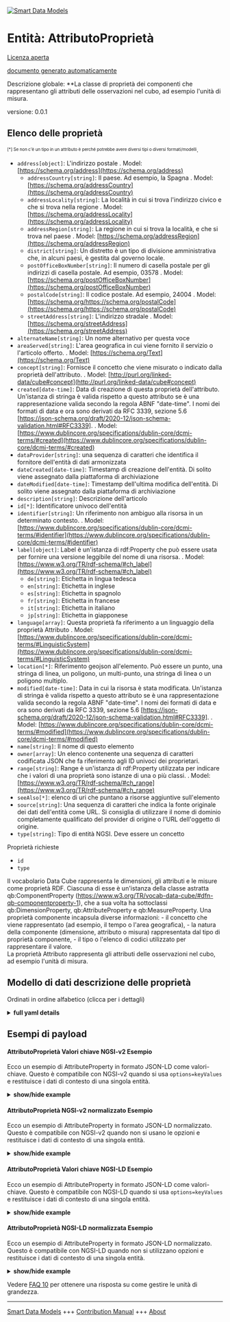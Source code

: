 <!-- 10-Header -->    
[![Smart Data Models](https://smartdatamodels.org/wp-content/uploads/2022/01/SmartDataModels_logo.png "Logo")](https://smartdatamodels.org)    
Entità: AttributoProprietà    
==========================<!-- /10-Header -->    
<!-- 15-License -->    
[Licenza aperta](https://github.com/smart-data-models//dataModel.STAT-DCAT-AP/blob/master/AttributeProperty/LICENSE.md)    
[documento generato automaticamente](https://docs.google.com/presentation/d/e/2PACX-1vTs-Ng5dIAwkg91oTTUdt8ua7woBXhPnwavZ0FxgR8BsAI_Ek3C5q97Nd94HS8KhP-r_quD4H0fgyt3/pub?start=false&loop=false&delayms=3000#slide=id.gb715ace035_0_60)    
<!-- /15-License -->    
<!-- 20-Description -->    
Descrizione globale: **La classe di proprietà dei componenti che rappresentano gli attributi delle osservazioni nel cubo, ad esempio l'unità di misura.    
versione: 0.0.1    
<!-- /20-Description -->    
<!-- 30-PropertiesList -->    
## Elenco delle proprietà    
<sup><sub>[*] Se non c'è un tipo in un attributo è perché potrebbe avere diversi tipi o diversi formati/modelli</sub></sup>.    
- `address[object]`: L'indirizzo postale  . Model: [https://schema.org/address](https://schema.org/address)	- `addressCountry[string]`: Il paese. Ad esempio, la Spagna  . Model: [https://schema.org/addressCountry](https://schema.org/addressCountry)    
	- `addressLocality[string]`: La località in cui si trova l'indirizzo civico e che si trova nella regione  . Model: [https://schema.org/addressLocality](https://schema.org/addressLocality)    
	- `addressRegion[string]`: La regione in cui si trova la località, e che si trova nel paese  . Model: [https://schema.org/addressRegion](https://schema.org/addressRegion)    
	- `district[string]`: Un distretto è un tipo di divisione amministrativa che, in alcuni paesi, è gestita dal governo locale.      
	- `postOfficeBoxNumber[string]`: Il numero di casella postale per gli indirizzi di casella postale. Ad esempio, 03578  . Model: [https://schema.org/postOfficeBoxNumber](https://schema.org/postOfficeBoxNumber)    
	- `postalCode[string]`: Il codice postale. Ad esempio, 24004  . Model: [https://schema.org/https://schema.org/postalCode](https://schema.org/https://schema.org/postalCode)    
	- `streetAddress[string]`: L'indirizzo stradale  . Model: [https://schema.org/streetAddress](https://schema.org/streetAddress)    
- `alternateName[string]`: Un nome alternativo per questa voce  - `areaServed[string]`: L'area geografica in cui viene fornito il servizio o l'articolo offerto.  . Model: [https://schema.org/Text](https://schema.org/Text)- `concept[string]`: Fornisce il concetto che viene misurato o indicato dalla proprietà dell'attributo.  . Model: [http://purl.org/linked-data/cube#concept](http://purl.org/linked-data/cube#concept)- `created[date-time]`: Data di creazione di questa proprietà dell'attributo. Un'istanza di stringa è valida rispetto a questo attributo se è una rappresentazione valida secondo la regola ABNF "date-time". I nomi dei formati di data e ora sono derivati da RFC 3339, sezione 5.6 [https://json-schema.org/draft/2020-12/json-schema-validation.html#RFC3339].  . Model: [https://www.dublincore.org/specifications/dublin-core/dcmi-terms/#created](https://www.dublincore.org/specifications/dublin-core/dcmi-terms/#created)- `dataProvider[string]`: una sequenza di caratteri che identifica il fornitore dell'entità di dati armonizzata  - `dateCreated[date-time]`: Timestamp di creazione dell'entità. Di solito viene assegnato dalla piattaforma di archiviazione  - `dateModified[date-time]`: Timestamp dell'ultima modifica dell'entità. Di solito viene assegnato dalla piattaforma di archiviazione  - `description[string]`: Descrizione dell'articolo  - `id[*]`: Identificatore univoco dell'entità  - `identifier[string]`: Un riferimento non ambiguo alla risorsa in un determinato contesto.  . Model: [https://www.dublincore.org/specifications/dublin-core/dcmi-terms/#identifier](https://www.dublincore.org/specifications/dublin-core/dcmi-terms/#identifier)- `label[object]`: Label è un'istanza di rdf:Property che può essere usata per fornire una versione leggibile del nome di una risorsa.  . Model: [https://www.w3.org/TR/rdf-schema/#ch_label](https://www.w3.org/TR/rdf-schema/#ch_label)	- `de[string]`: Etichetta in lingua tedesca      
	- `en[string]`: Etichetta in inglese      
	- `es[string]`: Etichetta in spagnolo      
	- `fr[string]`: Etichetta in francese      
	- `it[string]`: Etichetta in italiano      
	- `jp[string]`: Etichetta in giapponese      
- `language[array]`: Questa proprietà fa riferimento a un linguaggio della proprietà Attributo  . Model: [https://www.dublincore.org/specifications/dublin-core/dcmi-terms/#LinguisticSystem](https://www.dublincore.org/specifications/dublin-core/dcmi-terms/#LinguisticSystem)- `location[*]`: Riferimento geojson all'elemento. Può essere un punto, una stringa di linea, un poligono, un multi-punto, una stringa di linea o un poligono multiplo.  - `modified[date-time]`: Data in cui la risorsa è stata modificata. Un'istanza di stringa è valida rispetto a questo attributo se è una rappresentazione valida secondo la regola ABNF "date-time". I nomi dei formati di data e ora sono derivati da RFC 3339, sezione 5.6 [https://json-schema.org/draft/2020-12/json-schema-validation.html#RFC3339].  . Model: [https://www.dublincore.org/specifications/dublin-core/dcmi-terms/#modified](https://www.dublincore.org/specifications/dublin-core/dcmi-terms/#modified)- `name[string]`: Il nome di questo elemento  - `owner[array]`: Un elenco contenente una sequenza di caratteri codificata JSON che fa riferimento agli ID univoci dei proprietari.  - `range[string]`: Range è un'istanza di rdf:Property utilizzata per indicare che i valori di una proprietà sono istanze di una o più classi.  . Model: [https://www.w3.org/TR/rdf-schema/#ch_range](https://www.w3.org/TR/rdf-schema/#ch_range)- `seeAlso[*]`: elenco di uri che puntano a risorse aggiuntive sull'elemento  - `source[string]`: Una sequenza di caratteri che indica la fonte originale dei dati dell'entità come URL. Si consiglia di utilizzare il nome di dominio completamente qualificato del provider di origine o l'URL dell'oggetto di origine.  - `type[string]`: Tipo di entità NGSI. Deve essere un concetto  <!-- /30-PropertiesList -->    
<!-- 35-RequiredProperties -->    
Proprietà richieste    
- `id`  - `type`  <!-- /35-RequiredProperties -->    
<!-- 40-RequiredProperties -->    
Il vocabolario Data Cube rappresenta le dimensioni, gli attributi e le misure come proprietà RDF. Ciascuna di esse è un'istanza della classe astratta qb:ComponentProperty (https://www.w3.org/TR/vocab-data-cube/#dfn-qb-componentproperty-1), che a sua volta ha sottoclassi qb:DimensionProperty, qb:AttributeProperty e qb:MeasureProperty. Una proprietà componente incapsula diverse informazioni: - il concetto che viene rappresentato (ad esempio, il tempo o l'area geografica), - la natura della componente (dimensione, attributo o misura) rappresentata dal tipo di proprietà componente, - il tipo o l'elenco di codici utilizzato per rappresentare il valore.    
La proprietà Attributo rappresenta gli attributi delle osservazioni nel cubo, ad esempio l'unità di misura.    
<!-- /40-RequiredProperties -->    
<!-- 50-DataModelHeader -->    
## Modello di dati descrizione delle proprietà    
Ordinati in ordine alfabetico (clicca per i dettagli)    
<!-- /50-DataModelHeader -->    
<!-- 60-ModelYaml -->    
<details><summary><strong>full yaml details</strong></summary>      
```yaml    
AttributeProperty:      
  description: 'The class of component properties which represent attributes of observations in the cube, e.g. unit of measurement.'      
  properties:      
    address:      
      description: The mailing address      
      properties:      
        addressCountry:      
          description: 'The country. For example, Spain'      
          type: string      
          x-ngsi:      
            model: https://schema.org/addressCountry      
            type: Property      
        addressLocality:      
          description: 'The locality in which the street address is, and which is in the region'      
          type: string      
          x-ngsi:      
            model: https://schema.org/addressLocality      
            type: Property      
        addressRegion:      
          description: 'The region in which the locality is, and which is in the country'      
          type: string      
          x-ngsi:      
            model: https://schema.org/addressRegion      
            type: Property      
        district:      
          description: 'A district is a type of administrative division that, in some countries, is managed by the local government'      
          type: string      
          x-ngsi:      
            type: Property      
        postOfficeBoxNumber:      
          description: 'The post office box number for PO box addresses. For example, 03578'      
          type: string      
          x-ngsi:      
            model: https://schema.org/postOfficeBoxNumber      
            type: Property      
        postalCode:      
          description: 'The postal code. For example, 24004'      
          type: string      
          x-ngsi:      
            model: https://schema.org/https://schema.org/postalCode      
            type: Property      
        streetAddress:      
          description: The street address      
          type: string      
          x-ngsi:      
            model: https://schema.org/streetAddress      
            type: Property      
        streetNr:      
          description: Number identifying a specific property on a public street      
          type: string      
          x-ngsi:      
            type: Property      
      type: object      
      x-ngsi:      
        model: https://schema.org/address      
        type: Property      
    alternateName:      
      description: An alternative name for this item      
      type: string      
      x-ngsi:      
        type: Property      
    areaServed:      
      description: The geographic area where a service or offered item is provided      
      type: string      
      x-ngsi:      
        model: https://schema.org/Text      
        type: Property      
    concept:      
      description: Gives the concept which is being measured or indicated by the Attribute Property      
      type: string      
      x-ngsi:      
        model: "http://purl.org/linked-data/cube#concept"      
        type: Relationship      
    created:      
      description: "Date of creation of this attribute property. A string instance is valid against this attribute if it is a valid representation according to the 'date-time' ABNF rule. Date and time format names are derived from RFC 3339, section 5.6 [https://json-schema.org/draft/2020-12/json-schema-validation.html#RFC3339]"      
      format: date-time      
      type: string      
      x-ngsi:      
        model: "https://www.dublincore.org/specifications/dublin-core/dcmi-terms/#created"      
        type: Property      
    dataProvider:      
      description: A sequence of characters identifying the provider of the harmonised data entity      
      type: string      
      x-ngsi:      
        type: Property      
    dateCreated:      
      description: Entity creation timestamp. This will usually be allocated by the storage platform      
      format: date-time      
      type: string      
      x-ngsi:      
        type: Property      
    dateModified:      
      description: Timestamp of the last modification of the entity. This will usually be allocated by the storage platform      
      format: date-time      
      type: string      
      x-ngsi:      
        type: Property      
    description:      
      description: A description of this item      
      type: string      
      x-ngsi:      
        type: Property      
    id:      
      anyOf:      
        - description: Identifier format of any NGSI entity      
          maxLength: 256      
          minLength: 1      
          pattern: ^[\w\-\.\{\}\$\+\*\[\]`|~^@!,:\\]+$      
          type: string      
          x-ngsi:      
            type: Property      
        - description: Identifier format of any NGSI entity      
          format: uri      
          type: string      
          x-ngsi:      
            type: Property      
      description: Unique identifier of the entity      
      x-ngsi:      
        type: Property      
    identifier:      
      description: An unambiguous reference to the resource within a given context      
      type: string      
      x-ngsi:      
        model: "https://www.dublincore.org/specifications/dublin-core/dcmi-terms/#identifier"      
        type: Property      
    label:      
      description: 'Label is an instance of rdf:Property that may be used to provide a human-readable version of a resource''s name'      
      properties:      
        de:      
          description: Label in German language      
          type: string      
          x-ngsi:      
            type: Property      
        en:      
          description: Label in English      
          type: string      
          x-ngsi:      
            type: Property      
        es:      
          description: Label in Spanish      
          type: string      
          x-ngsi:      
            type: Property      
        fr:      
          description: Label in French      
          type: string      
          x-ngsi:      
            type: Property      
        it:      
          description: Label in Italian      
          type: string      
          x-ngsi:      
            type: Property      
        jp:      
          description: Label in Japanese      
          type: string      
          x-ngsi:      
            type: Property      
        zh:      
          description: Label in Chinese      
          type: string      
          x-ngsi:      
            type: Property      
      type: object      
      x-ngsi:      
        model: "https://www.w3.org/TR/rdf-schema/#ch_label"      
        type: Property      
    language:      
      description: This property refers to a language of the Attribute Property      
      items:      
        description: Each one of the languages      
        enum:      
          - en      
          - fr      
          - it      
          - es      
          - de      
          - jp      
          - zh      
        type: string      
        x-ngsi:      
          type: Property      
      type: array      
      x-ngsi:      
        model: "https://www.dublincore.org/specifications/dublin-core/dcmi-terms/#LinguisticSystem"      
        type: Property      
    location:      
      description: 'Geojson reference to the item. It can be Point, LineString, Polygon, MultiPoint, MultiLineString or MultiPolygon'      
      oneOf:      
        - description: Geojson reference to the item. Point      
          properties:      
            bbox:      
              items:      
                type: number      
              minItems: 4      
              type: array      
            coordinates:      
              items:      
                type: number      
              minItems: 2      
              type: array      
            type:      
              enum:      
                - Point      
              type: string      
          required:      
            - type      
            - coordinates      
          title: GeoJSON Point      
          type: object      
          x-ngsi:      
            type: GeoProperty      
        - description: Geojson reference to the item. LineString      
          properties:      
            bbox:      
              items:      
                type: number      
              minItems: 4      
              type: array      
            coordinates:      
              items:      
                items:      
                  type: number      
                minItems: 2      
                type: array      
              minItems: 2      
              type: array      
            type:      
              enum:      
                - LineString      
              type: string      
          required:      
            - type      
            - coordinates      
          title: GeoJSON LineString      
          type: object      
          x-ngsi:      
            type: GeoProperty      
        - description: Geojson reference to the item. Polygon      
          properties:      
            bbox:      
              items:      
                type: number      
              minItems: 4      
              type: array      
            coordinates:      
              items:      
                items:      
                  items:      
                    type: number      
                  minItems: 2      
                  type: array      
                minItems: 4      
                type: array      
              type: array      
            type:      
              enum:      
                - Polygon      
              type: string      
          required:      
            - type      
            - coordinates      
          title: GeoJSON Polygon      
          type: object      
          x-ngsi:      
            type: GeoProperty      
        - description: Geojson reference to the item. MultiPoint      
          properties:      
            bbox:      
              items:      
                type: number      
              minItems: 4      
              type: array      
            coordinates:      
              items:      
                items:      
                  type: number      
                minItems: 2      
                type: array      
              type: array      
            type:      
              enum:      
                - MultiPoint      
              type: string      
          required:      
            - type      
            - coordinates      
          title: GeoJSON MultiPoint      
          type: object      
          x-ngsi:      
            type: GeoProperty      
        - description: Geojson reference to the item. MultiLineString      
          properties:      
            bbox:      
              items:      
                type: number      
              minItems: 4      
              type: array      
            coordinates:      
              items:      
                items:      
                  items:      
                    type: number      
                  minItems: 2      
                  type: array      
                minItems: 2      
                type: array      
              type: array      
            type:      
              enum:      
                - MultiLineString      
              type: string      
          required:      
            - type      
            - coordinates      
          title: GeoJSON MultiLineString      
          type: object      
          x-ngsi:      
            type: GeoProperty      
        - description: Geojson reference to the item. MultiLineString      
          properties:      
            bbox:      
              items:      
                type: number      
              minItems: 4      
              type: array      
            coordinates:      
              items:      
                items:      
                  items:      
                    items:      
                      type: number      
                    minItems: 2      
                    type: array      
                  minItems: 4      
                  type: array      
                type: array      
              type: array      
            type:      
              enum:      
                - MultiPolygon      
              type: string      
          required:      
            - type      
            - coordinates      
          title: GeoJSON MultiPolygon      
          type: object      
          x-ngsi:      
            type: GeoProperty      
      x-ngsi:      
        type: GeoProperty      
    modified:      
      description: "Date on which the resource was changed. A string instance is valid against this attribute if it is a valid representation according to the 'date-time' ABNF rule. Date and time format names are derived from RFC 3339, section 5.6 [https://json-schema.org/draft/2020-12/json-schema-validation.html#RFC3339]"      
      format: date-time      
      type: string      
      x-ngsi:      
        model: "https://www.dublincore.org/specifications/dublin-core/dcmi-terms/#modified"      
        type: Property      
    name:      
      description: The name of this item      
      type: string      
      x-ngsi:      
        type: Property      
    owner:      
      description: A List containing a JSON encoded sequence of characters referencing the unique Ids of the owner(s)      
      items:      
        anyOf:      
          - description: Identifier format of any NGSI entity      
            maxLength: 256      
            minLength: 1      
            pattern: ^[\w\-\.\{\}\$\+\*\[\]`|~^@!,:\\]+$      
            type: string      
            x-ngsi:      
              type: Property      
          - description: Identifier format of any NGSI entity      
            format: uri      
            type: string      
            x-ngsi:      
              type: Property      
        description: Unique identifier of the entity      
        x-ngsi:      
          type: Property      
      type: array      
      x-ngsi:      
        type: Property      
    range:      
      description: 'Range is an instance of rdf:Property that is used to state that the values of a property are instances of one or more classes'      
      type: string      
      x-ngsi:      
        model: "https://www.w3.org/TR/rdf-schema/#ch_range"      
        type: Property      
    seeAlso:      
      description: list of uri pointing to additional resources about the item      
      oneOf:      
        - items:      
            format: uri      
            type: string      
          minItems: 1      
          type: array      
        - format: uri      
          type: string      
      x-ngsi:      
        type: Property      
    source:      
      description: 'A sequence of characters giving the original source of the entity data as a URL. Recommended to be the fully qualified domain name of the source provider, or the URL to the source object'      
      type: string      
      x-ngsi:      
        type: Property      
    type:      
      description: NGSI Entity type. It has to be Concept      
      enum:      
        - AttributeProperty      
      type: string      
      x-ngsi:      
        type: Property      
  required:      
    - id      
    - type      
  type: object      
  x-derived-from: ""      
  x-disclaimer: 'Redistribution and use in source and binary forms, with or without modification, are permitted  provided that the license conditions are met. Copyleft (c) 2022 Contributors to Smart Data Models Program'      
  x-license-url: https://github.com/smart-data-models/dataModel.STAT-DCAT-AP/blob/master/AttributeProperty/LICENSE.md      
  x-model-schema: https://github.com/smart-data-models/dataModel.STAT-DCAT-AP/tree/master/AttributePropertySTAT-DCAT-AP/schema.json      
  x-model-tags: INTERSTAT      
  x-version: 0.0.1      
```    
</details>      
<!-- /60-ModelYaml -->    
<!-- 70-MiddleNotes -->    
<!-- /70-MiddleNotes -->    
<!-- 80-Examples -->    
## Esempi di payload    
#### AttributoProprietà Valori chiave NGSI-v2 Esempio    
Ecco un esempio di AttributeProperty in formato JSON-LD come valori-chiave. Questo è compatibile con NGSI-v2 quando si usa `options=keyValues` e restituisce i dati di contesto di una singola entità.    
<details><summary><strong>show/hide example</strong></summary>      
```json  
{  
  "id": "urn:ngsi-ld:AttributeProperty:a3003",  
  "type": "AttributeProperty",  
  "language": [  
    "en",  
    "fr"  
  ],  
  "label": {  
    "en": "SDMX attribute COMMENT_OBS",  
    "fr": "Attribut SDMX "  
  },  
  "concept": "urn:ngsi-ld:Concept:c4303",  
  "created": "2022-01-15T07:00:00+00:00",  
  "identifier": "a3003",  
  "modified": "2022-01-15T07:30:00+00:00",  
  "range": "xsd:string"  
}  
```  
</details>    
#### AttributoProprietà NGSI-v2 normalizzato Esempio    
Ecco un esempio di AttributeProperty in formato JSON-LD normalizzato. Questo è compatibile con NGSI-v2 quando non si usano le opzioni e restituisce i dati di contesto di una singola entità.    
<details><summary><strong>show/hide example</strong></summary>      
```json  
{  
  "id": "urn:ngsi-ld:AttributeProperty:a3003",  
  "type": "AttributeProperty",  
  "language": {  
    "type": "StructuredValue",  
    "value": [  
      "en",  
      "fr"  
    ]  
  },  
  "label": {  
    "type": "StructuredValue",  
    "value": {  
      "en": "SDMX attribute COMMENT_OBS",  
      "fr": "Attribut SDMX "  
    }  
  },  
  "concept": {  
    "type": "Text",  
    "value": "urn:ngsi-ld:Concept:c4303"  
  },  
  "created": {  
    "type": "DateTime",  
    "value": "2022-01-15T07:00:00+00:00"  
  },  
  "identifier": {  
    "type": "Text",  
    "value": "a3003"  
  },  
  "modified": {  
    "type": "DateTime",  
    "value": "2022-01-15T07:30:00+00:00"  
  },  
  "range": {  
    "type": "Text",  
    "value": "xsd:string"  
  }  
}  
```  
</details>    
#### AttributoProprietà Valori chiave NGSI-LD Esempio    
Ecco un esempio di AttributeProperty in formato JSON-LD come valori-chiave. Questo è compatibile con NGSI-LD quando si usa `options=keyValues` e restituisce i dati di contesto di una singola entità.    
<details><summary><strong>show/hide example</strong></summary>      
```json  
{  
  "id": "urn:ngsi-ld:AttributeProperty:a3003",  
  "type": "AttributeProperty",  
  "language": [  
    "en",  
    "fr"  
  ],  
  "label": {  
    "en": "SDMX attribute COMMENT_OBS",  
    "fr": "Attribut SDMX "  
  },  
  "concept": "urn:ngsi-ld:Concept:c4303",  
  "created": "2022-01-15T07:00:00+00:00",  
  "identifier": "a3003",  
  "modified": "2022-01-15T07:30:00+00:00",  
  "range": "xsd:string",  
  "@context": [  
    "https://smart-data-models.github.io/dataModel.STAT-DCAT-AP/context.jsonld",  
    "https://uri.etsi.org/ngsi-ld/v1/ngsi-ld-core-context.jsonld"  
  ]  
}  
```  
</details>    
#### AttributoProprietà NGSI-LD normalizzata Esempio    
Ecco un esempio di AttributeProperty in formato JSON-LD normalizzato. Questo è compatibile con NGSI-LD quando non si utilizzano opzioni e restituisce i dati di contesto di una singola entità.    
<details><summary><strong>show/hide example</strong></summary>      
```json  
{  
    "id": "urn:ngsi-ld:AttributeProperty:a3003",  
    "type": "AttributeProperty",  
    "language": {  
        "type": "Property",  
        "value": [  
            "en",  
            "fr"  
        ]  
    },  
    "label": {  
        "type": "Property",  
        "value": {  
            "en": "SDMX attribute COMMENT_OBS",  
            "fr": "Attribut SDMX "  
        }  
    },  
    "concept": {  
        "type": "Relationship",  
        "value": "urn:ngsi-ld:Concept:c4303"  
    },  
    "created": {  
        "type": "Property",  
        "value": "2022-01-15T07:00:00+00:00"  
    },  
    "identifier": {  
        "type": "Property",  
        "value": "a3003"  
    },  
    "modified": {  
        "type": "Property",  
        "value": "2022-01-15T07:30:00+00:00"  
    },  
    "range": {  
        "type": "Property",  
        "value": "xsd:string"  
    },  
    "@context": [  
        "https://smart-data-models.github.io/dataModel.STAT-DCAT-AP/context.jsonld",  
        "https://uri.etsi.org/ngsi-ld/v1/ngsi-ld-core-context.jsonld"  
    ]  
}  
```  
</details><!-- /80-Examples -->    
<!-- 90-FooterNotes -->    
<!-- /90-FooterNotes -->    
<!-- 95-Units -->    
Vedere [FAQ 10](https://smartdatamodels.org/index.php/faqs/) per ottenere una risposta su come gestire le unità di grandezza.    
<!-- /95-Units -->    
<!-- 97-LastFooter -->    
---    
[Smart Data Models](https://smartdatamodels.org) +++ [Contribution Manual](https://bit.ly/contribution_manual) +++ [About](https://bit.ly/Introduction_SDM)<!-- /97-LastFooter -->    
